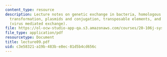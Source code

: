 ```yaml
---
content_type: resource
description: Lecture notes on genetic exchange in bacteria, homologous recombination,
  transformation, plasmids and conjugation, transposable elements, and transduction
  (virus mediated exchange).
file: https://ol-ocw-studio-app-qa.s3.amazonaws.com/courses/20-106j-systems-microbiology-fall-2006/c3e58321a19b483be8ec81d5b4cd656c_lecture09.pdf
file_type: application/pdf
resourcetype: Document
title: lecture09.pdf
uid: c3e58321-a19b-483b-e8ec-81d5b4cd656c
---
```

